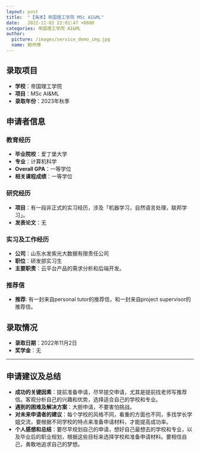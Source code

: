 ```yaml
---
layout: post
title:  "【海本】帝国理工学院 MSc AI&ML"
date:   2022-11-02 22:01:47 +0800
categories: 帝国理工学院 AI&ML
author:
  picture: /images/service_demo_img.jpg
  name: 鲍师傅
---
```


## 录取项目
- **学校**：帝国理工学院
- **项目**：MSc AI&ML
- **录取年份**：2023年秋季

## 申请者信息
### 教育经历
- **毕业院校**：爱丁堡大学
- **专业**：计算机科学
- **Overall GPA**：一等学位
- **相关课程成绩**：一等学位
 <!-- 其他教育经历、如有 -->
<!-- - **其他**: 藤校一年交换 -->
 

### 研究经历
- **项目**：有一段非正式的实习经历，涉及「机器学习，自然语言处理，联邦学习」。
- **发表论文**：无

### 实习及工作经历
- **公司**：山东水发紫光大数据有限责任公司
- **职位**：研发部实习生
- **主要职责**：云平台产品的需求分析和后端开发。

### 推荐信
- **推荐**: 有一封来自personal tutor的推荐信，和一封来自project supervisor的推荐信。

## 录取情况
- **录取日期**：2022年11月2日
- **奖学金**：无
  
---

## 申请建议及总结

- **成功的关键因素**：提前准备申请，尽早提交申请，尤其是提前找老师写推荐信。客观分析自己的兴趣和优势，选择适合自己的学校和专业。
- **遇到的困难及解决方案**：大胆申请，不要害怕挑战。
- **对未来申请者的建议**：每个学校的风格不同，看重的方面也不同，多找学长学姐交流，要根据不同学校的特点来准备申请材料，才能提高成功率。
- **个人感想和总结**：要尽早规划自己的申请，想好自己最想去的学校和专业，以及毕业后的职业规划，根据这些目标来选择学校和准备申请材料。要相信自己，勇敢地追求自己的梦想。
